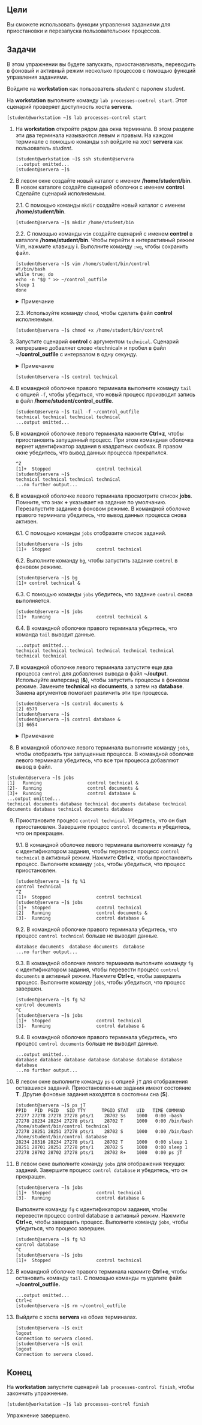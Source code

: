 ## Цели

Вы сможете использовать функции управления заданиями для приостановки и перезапуска пользовательских процессов.

## Задачи

В этом упражнении вы будете запускать, приостанавливать, переводить в фоновый и активный режим несколько процессов с помощью функций управления заданиями.

Войдите на **workstation** как пользователь *student* с паролем *student*.

На **workstation** выполните команду `lab processes-control start`. Этот сценарий проверяет доступность хоста **servera**.

```
[student@workstation ~]$ lab processes-control start
```

1.	На **workstation** откройте рядом два окна терминала. В этом разделе эти два терминала называются левым и правым. На каждом терминале с помощью команды `ssh` войдите на хост **servera** как пользователь *student*.

    ```
    [student@workstation ~]$ ssh student@servera
    ...output omitted...
    [student@servera ~]$ 
    ```

2.	В левом окне создайте новый каталог с именем **/home/student/bin**. В новом каталоге создайте сценарий оболочки с именем **control**. Сделайте сценарий исполняемым.

    2.1.	С помощью команды `mkdir` создайте новый каталог с именем **/home/student/bin**.

    ```
    [student@servera ~]$ mkdir /home/student/bin
    ```

    2.2.	С помощью команды `vim` создайте сценарий с именем **control** в каталоге **/home/student/bin**. Чтобы перейти в интерактивный режим Vim, нажмите клавишу **i**. Выполните команду `:wq`, чтобы сохранить файл.

    ```
    [student@servera ~]$ vim /home/student/bin/control
    #!/bin/bash
    while true; do
    echo -n "$@ " >> ~/control_outfile
    sleep 1
    done 
    ```

    <details>
    <summary>Примечание</summary>

    Сценарий control работает до тех пор, пока не будет завершен. Он добавляет аргументы командной строки в файл **~/control_outfile** один раз в секунду.
    </details>

    2.3.	Используйте команду `chmod`, чтобы сделать файл **control** исполняемым.

    ```
    [student@servera ~]$ chmod +x /home/student/bin/control
    ```

3.	Запустите сценарий **control** с аргументом `technical`. Сценарий непрерывно добавляет слово «technical» и пробел в файл **~/control_outfile** с интервалом в одну секунду.

    <details>
    <summary>Примечание</summary>

    Вы можете выполнить сценарий control, поскольку он находится в вашем PATH и сделан исполняемым.
    </details>

    ```
    [student@servera ~]$ control technical 
    ```

4.	В командной оболочке правого терминала выполните команду `tail` с опцией `-f`, чтобы убедиться, что новый процесс производит запись в файл **/home/student/control_outfile**.

    ```
    [student@servera ~]$ tail -f ~/control_outfile
    technical technical technical technical
    ...output omitted... 
    ```

5.	В командной оболочке левого терминала нажмите **Ctrl+z**, чтобы приостановить запущенный процесс. При этом командная оболочка вернет идентификатор задания в квадратных скобках. В правом окне убедитесь, что вывод данных процесса прекратился.

    ```
    ^Z
    [1]+  Stopped                 control technical
    [student@servera ~]$ 
    technical technical technical technical
    ...no further output... 
    ```

6.	В командной оболочке левого терминала просмотрите список **jobs**. Помните, что знак **+** указывает на задание по умолчанию. Перезапустите задание в фоновом режиме. В командной оболочке правого терминала убедитесь, что вывод данных процесса снова активен.

    6.1.	С помощью команды `jobs` отобразите список заданий.

    ```
    [student@servera ~]$ jobs
    [1]+  Stopped                 control technical 
    ```

    6.2.	Выполните команду `bg`, чтобы запустить задание `control` в фоновом режиме.

    ```
    [student@servera ~]$ bg
    [1]+ control technical & 
    ```

    6.3.	С помощью команды `jobs` убедитесь, что задание `control` снова выполняется.

    ```
    [student@servera ~]$ jobs
    [1]+  Running                 control technical & 
    ```

    6.4.	В командной оболочке правого терминала убедитесь, что команда `tail` выводит данные.

    ```
    ...output omitted...
    technical technical technical technical technical technical technical technical 
    ```

7.	В командной оболочке левого терминала запустите еще два процесса `control` для добавления вывода в файл **~/output**. Используйте амперсанд (**&**), чтобы запустить процессы в фоновом режиме. Замените **technical** на **documents**, а затем на **database**. Замена аргументов помогает различить эти три процесса.

    ```
    [student@servera ~]$ control documents &
    [2] 6579
    [student@servera ~]$
    [student@servera ~]$ control database &
    [3] 6654 
    ```

    <details>
    <summary>Примечание</summary>

    Номер задания каждого нового процесса указывается в квадратных скобках. Второй номер ― это уникальный системный идентификационный номер процесса (PID).
    </details>

8.	В командной оболочке левого терминала выполните команду `jobs`, чтобы отобразить три запущенных процесса. В командной оболочке левого терминала убедитесь, что все три процесса добавляют вывод в файл.

```
[student@servera ~]$ jobs
[1]   Running                 control technical &
[2]-  Running                 control documents &
[3]+  Running                 control database &
...output omitted...
technical documents database technical documents database technical documents database technical documents database
```

9.	Приостановите процесс `control technical`. Убедитесь, что он был приостановлен. Завершите процесс `control documents` и убедитесь, что он прекращен.

    9.1.	В командной оболочке левого терминала выполните команду `fg` с идентификатором задания, чтобы перевести процесс `control technical` в активный режим. Нажмите **Ctrl+z**, чтобы приостановить процесс. Выполните команду `jobs`, чтобы убедиться, что процесс приостановлен.

    ```
    [student@servera ~]$ fg %1
    control technical
    ^Z
    [1]+  Stopped                 control technical
    [student@servera ~]$ jobs
    [1]+  Stopped                 control technical
    [2]   Running                 control documents &
    [3]-  Running                 control database &
    ```

    9.2.	В командной оболочке правого терминала убедитесь, что процесс `control technical` больше не выводит данные.

    ```
    database documents  database documents  database
    ...no further output... 
    ```

    9.3.	В командной оболочке левого терминала выполните команду `fg` с идентификатором задания, чтобы перевести процесс `control documents` в активный режим. Нажмите **Ctrl+c**, чтобы завершить процесс. Выполните команду `jobs`, чтобы убедиться, что процесс завершен.

    ```
    [student@servera ~]$ fg %2
    control documents
    ^C
    [student@servera ~]$ jobs
    [1]+  Stopped                 control technical
    [3]-  Running                 control database &
    ```

    9.4.	В командной оболочке правого терминала убедитесь, что процесс `control documents` больше не выводит данные.

    ```
    ...output omitted...
    database database database database database database database database
    ...no further output... 
    ```

10.	В левом окне выполните команду `ps` с опцией `jT` для отображения оставшихся заданий. Приостановленные задания имеют состояние **T**. Другие фоновые задания находятся в состоянии сна (**S**).

    ```
    [student@servera ~]$ ps jT
    PPID   PID  PGID   SID TTY      TPGID STAT   UID   TIME COMMAND
    27277 27278 27278 27278 pts/1    28702 Ss    1000   0:00 -bash
    27278 28234 28234 27278 pts/1    28702 T     1000   0:00 /bin/bash /home/student/bin/control technical
    27278 28251 28251 27278 pts/1    28702 S     1000   0:00 /bin/bash /home/student/bin/control database
    28234 28316 28234 27278 pts/1    28702 T     1000   0:00 sleep 1
    28251 28701 28251 27278 pts/1    28702 S     1000   0:00 sleep 1
    27278 28702 28702 27278 pts/1    28702 R+    1000   0:00 ps jT
    ```

11.	В левом окне выполните команду `jobs` для отображения текущих заданий. Завершите процесс `control database` и убедитесь, что он прекращен.

    ```
    [student@servera ~]$ jobs
    [1]+  Stopped                 control technical
    [3]-  Running                 control database &
    ```

    Выполните команду `fg` с идентификатором задания, чтобы перевести процесс control database в активный режим. Нажмите **Ctrl+c**, чтобы завершить процесс. Выполните команду `jobs`, чтобы убедиться, что процесс завершен.

    ```
    [student@servera ~]$ fg %3
    control database
    ^C
    [student@servera ~]$ jobs
    [1]+  Stopped                 control technical
    ```

12.	В командной оболочке правого терминала нажмите **Ctrl+c**, чтобы остановить команду `tail`. С помощью команды `rm` удалите файл **~/control_outfile.**

    ```
    ...output omitted...
    Ctrl+c
    [student@servera ~]$ rm ~/control_outfile
    ```

13.	Выйдите с хоста **servera** на обоих терминалах.

    ```
    [student@servera ~]$ exit
    logout
    Connection to servera closed.
    [student@servera ~]$ exit
    logout
    Connection to servera closed.
    ```

## Конец

На **workstation** запустите сценарий `lab processes-control finish`, чтобы закончить упражнение.

```
[student@workstation ~]$ lab processes-control finish
```

Упражнение завершено.